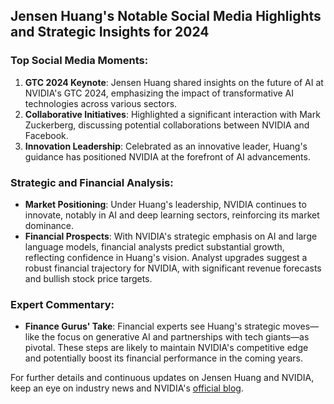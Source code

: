 ## Jensen Huang's Notable Social Media Highlights and Strategic Insights for 2024

### Top Social Media Moments:
1. **GTC 2024 Keynote**: Jensen Huang shared insights on the future of AI at NVIDIA's GTC 2024, emphasizing the impact of transformative AI technologies across various sectors.
2. **Collaborative Initiatives**: Highlighted a significant interaction with Mark Zuckerberg, discussing potential collaborations between NVIDIA and Facebook.
3. **Innovation Leadership**: Celebrated as an innovative leader, Huang's guidance has positioned NVIDIA at the forefront of AI advancements.

### Strategic and Financial Analysis:
- **Market Positioning**: Under Huang's leadership, NVIDIA continues to innovate, notably in AI and deep learning sectors, reinforcing its market dominance.
- **Financial Prospects**: With NVIDIA's strategic emphasis on AI and large language models, financial analysts predict substantial growth, reflecting confidence in Huang's vision. Analyst upgrades suggest a robust financial trajectory for NVIDIA, with significant revenue forecasts and bullish stock price targets.

### Expert Commentary:
- **Finance Gurus' Take**: Financial experts see Huang's strategic moves—like the focus on generative AI and partnerships with tech giants—as pivotal. These steps are likely to maintain NVIDIA's competitive edge and potentially boost its financial performance in the coming years.

For further details and continuous updates on Jensen Huang and NVIDIA, keep an eye on industry news and NVIDIA's [official blog](https://blogs.nvidia.com/).
